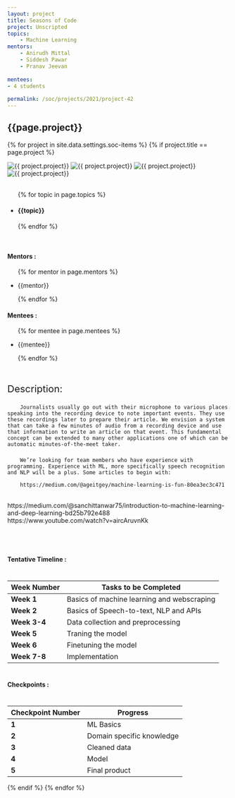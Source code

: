 ```yaml
---
layout: project
title: Seasons of Code
project: Unscripted
topics:
    - Machine Learning
mentors:
    - Anirudh Mittal
    - Siddesh Pawar
    - Pranav Jeevan
    
mentees:
- 4 students   
    
permalink: /soc/projects/2021/project-42
---
```


<h2 class="display1 m-3 p-3 text-center project-title">{{page.project}}</h2>

{% for project in site.data.settings.soc-items %}
{% if project.title == page.project %}
<div class ="img-soc d-block"> 
    <img src="{{ site.baseurl }}/{{ project.image }}" alt="{{ project.project}}" class="image-1">
    <img src="{{ site.baseurl }}/{{ project.image }}" alt="{{ project.project}}" class="image-2">
    <img src="{{ site.baseurl }}/{{ project.image }}" alt="{{ project.project}}" class="image-3">
    <img src="{{ site.baseurl }}/{{ project.image }}" alt="{{ project.project}}" class="image-4">
</div>

<div>
    <br>
    <ul>
        {% for topic in page.topics %}
        <li><h4 class="text-primary text-center">{{topic}}</h4></li>
        {% endfor %}
    </ul>
    <br>
    <h4 class="display3  ">Mentors :</h4> 
    <ul>
        {% for mentor in page.mentors %}
        <li><p class="lead">{{mentor}}</p></li>
        {% endfor %}
    </ul>
    <h4 class="display3  ">Mentees :</h4> 
    <ul>
        {% for mentee in page.mentees %}
        <li><p class="lead">{{mentee}}</p></li>
        {% endfor %}
    </ul>
</div>
<div>
    <p class="display3 project-desc" style = "font-size:22px;" >
        <br>
        Description:

        Journalists usually go out with their microphone to various places speaking into the recording device to note important events. They use these recordings later to prepare their article. We envision a system that can take a few minutes of audio from a recording device and use that information to write an article on that event. This fundamental concept can be extended to many other applications one of which can be automatic minutes-of-the-meet taker.
  </p>
  <p class="display3" style = "font-size:22px;" >


        We’re looking for team members who have experience with programming. Experience with ML, more specifically speech recognition and NLP will be a plus. Some articles to begin with:

        https://medium.com/@ageitgey/machine-learning-is-fun-80ea3ec3c471 
  <br>
        https://medium.com/@sanchittanwar75/introduction-to-machine-learning-and-deep-learning-bd25b792e488 
    <br>
        https://www.youtube.com/watch?v=aircAruvnKk
  </p><br>
</div>
<div class="d-flex">
<div>
    <h4 class="display3" style="margin:40px 0px 40px 0px;">Tentative Timeline :</h4>
    <table class = "table table-striped">
  <thead>
    <tr>
      <th>Week Number</th>
      <th>Tasks to be Completed</th>
    </tr>
  </thead>
  <tbody>
    <tr>
      <td><strong>Week 1</strong></td>
      <td>Basics of machine learning and webscraping</td>
    </tr>
    <tr>
      <td><strong>Week 2</strong></td>
      <td>Basics of Speech-to-text, NLP and APIs</td>
    </tr>
    <tr>
      <td><strong>Week 3-4</strong></td>
      <td>Data collection and preprocessing</td>
    </tr>
    <tr>
      <td><strong>Week 5</strong></td>
      <td>Traning the model</td>
    </tr>
    <tr>
      <td><strong>Week 6</strong></td>
      <td>Finetuning the model</td>
    </tr>
    <tr>
      <td><strong>Week 7-8</strong></td>
      <td>Implementation</td>
    </tr>
  </tbody>
</table>
</div>
<div>
    <h4 class="display3" style="margin:40px 0px 40px 0px;">Checkpoints :</h4>
    <table class = "table table-striped">
  <thead>
    <tr>
      <th>Checkpoint Number</th>
      <th>Progress</th>
    </tr>
  </thead>
  <tbody>
    <tr>
      <td><strong>1</strong></td>
      <td>ML Basics</td>
    </tr>
    <tr>
      <td><strong>2</strong></td>
      <td>Domain specific knowledge</td>
    </tr>
    <tr>
      <td><strong>3</strong></td>
      <td>Cleaned data</td>
    </tr>
    <tr>
      <td><strong>4</strong></td>
      <td>Model</td>
    </tr>
    <tr>
      <td><strong>5</strong></td>
      <td>Final product</td>
    </tr>
  </tbody>
</table>
</div>
</div>
{% endif %}
{% endfor %}
